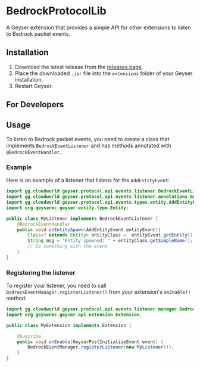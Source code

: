 # BedrockProtocolLib

A Geyser extension that provides a simple API for other extensions to listen to Bedrock packet events.

## Installation

1. Download the latest release from the [releases page](https://github.com/your-repo/releases).
2. Place the downloaded `.jar` file into the `extensions` folder of your Geyser installation.
3. Restart Geyser.

## For Developers

## Usage

To listen to Bedrock packet events, you need to create a class that implements `BedrockEventListener` and has methods annotated with `@BedrockEventHandler`.

### Example

Here is an example of a listener that listens for the `AddEntityEvent`:

```java
import gg.cloudworld.geyser.protocol.api.events.listener.BedrockEventListener;
import gg.cloudworld.geyser.protocol.api.events.listener.annotations.BedrockEventHandler;
import gg.cloudworld.geyser.protocol.api.events.types.entity.AddEntityEvent;
import org.geysermc.geyser.entity.type.Entity;

public class MyListener implements BedrockEventListener {
    @BedrockEventHandler
    public void onEntitySpawn(AddEntityEvent entityEvent){
        Class<? extends Entity> entityClass =  entityEvent.getEntity().getRawEntity().getClass();
        String msg = "Entity spawned: " + entityClass.getSimpleName();
        // Do something with the event
    }
}
```

### Registering the listener

To register your listener, you need to call `BedrockEventManager.registerListener()` from your extension's `onEnable()` method:

```java
import gg.cloudworld.geyser.protocol.api.events.listener.manager.BedrockEventManager;
import org.geysermc.geyser.api.extension.Extension;

public class MyExtension implements Extension {

    @Suscribe
    public void onEnable(GeyserPostInitializeEvent event) {
        BedrockEventManager.registerListener(new MyListener());
    }
}
```

